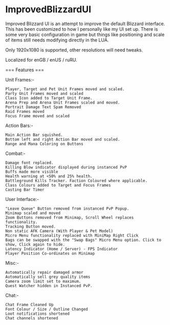 ImprovedBlizzardUI
==================

Improved Blizzard UI is an attempt to improve the default Blizzard interface. This has been customized to how I personally like my UI set up. There is some very basic configuration in game but things like positioning and scale of items still needs modifying directly in the LUA.

Only 1920x1080 is supported, other resolutions will need tweaks.

Localized for enGB / enUS / ruRU.

=== Features ===

Unit Frames:-

    Player, Target and Pet Unit Frames moved and scaled.
    Party Unit Frames moved and scaled
    Class Icon added to Target Unit Frame.
    Arena Prep and Arena Unit Frames scaled and moved.
    Portrait Damage Text Spam Removed
    Raid Frames moved
    Focus Frame moved and scaled

Action Bars:-

    Main Action Bar squished.
    Bottom left and right Action Bar moved and scaled.
    Range and Mana Coloring on Buttons

Combat:-

    Damage font replaced.
    Killing Blow indicator displayed during instanced PvP
    Buffs made more visible
    Health warning at <50% and 25% health.
    Battleground Kills Tracker. Faction Coloured where applicable.
    Class Colours added to Target and Focus Frames
    Casting Bar Timer

User Interface:-

    "Leave Queue" Button removed from instanced PvP Popup.
    Minimap scaled and moved
    Zoom Buttons removed from Minimap, Scroll Wheel replaces functionality.
    Tracking Button moved.
    Non static AFK Camera (With Player & Pet Model)
    Micro Menu functionality replaced with MiniMap Right Click
    Bags can be swapped with the "Swap Bags" Micro Menu option. Click to show, Click again to hide.
    Latency Indicator (Home / Server) - FPS Indicator
    Player Position Co-ordinates on Minimap

Misc:-

    Automatically repair damaged armor
    Automatically sell grey quality items
    Camera zoom limit set to maximum.
    Quest Watcher hidden in Instanced PvP.

Chat:-

    Chat Frame Cleaned Up
    Font Colour / Size / Outline Changed
    Loot notifications shortened
    Chat channels shortened
